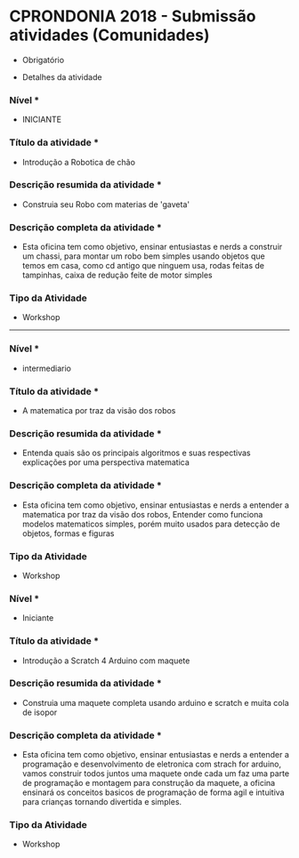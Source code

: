 # CPRONDONIA 2018 - Submissão atividades (Comunidades)
* Obrigatório
- Detalhes da atividade
### Nível *
- INICIANTE 

### Título da atividade *
- Introdução a Robotica de chão
### Descrição resumida da atividade *
-  Construia seu Robo com materias de 'gaveta'
### Descrição completa da atividade *
-  Esta oficina tem como objetivo, ensinar entusiastas e nerds a construir um chassi, para montar um robo bem simples usando objetos que temos em casa, como cd antigo que ninguem usa, rodas feitas de tampinhas, caixa de redução feite de motor simples 
### Tipo da Atividade 
- Workshop

--- 

### Nível *
- intermediario

### Título da atividade *
- A matematica por traz da visão dos robos 
### Descrição resumida da atividade *
-  Entenda quais são os principais algoritmos e suas respectivas explicações por uma perspectiva matematica
### Descrição completa da atividade *
-  Esta oficina tem como objetivo, ensinar entusiastas e nerds a entender a matematica por traz da visão dos robos, Entender como 
funciona modelos matematicos simples, porém muito usados para detecção de objetos, formas e figuras
### Tipo da Atividade 
- Workshop



### Nível *
- Iniciante

### Título da atividade *
- Introdução a Scratch 4 Arduino com maquete
### Descrição resumida da atividade *
-  Construia uma maquete completa usando arduino e scratch e muita cola de isopor
### Descrição completa da atividade *
-  Esta oficina tem como objetivo, ensinar entusiastas e nerds a entender a programação e desenvolvimento de eletronica com strach for arduino, vamos construir todos juntos uma maquete onde cada um faz uma parte de programação e montagem para construção da maquete, a oficina ensinará os conceitos basicos de programação de forma agil e intuitiva para crianças tornando divertida e simples.
### Tipo da Atividade 
- Workshop







